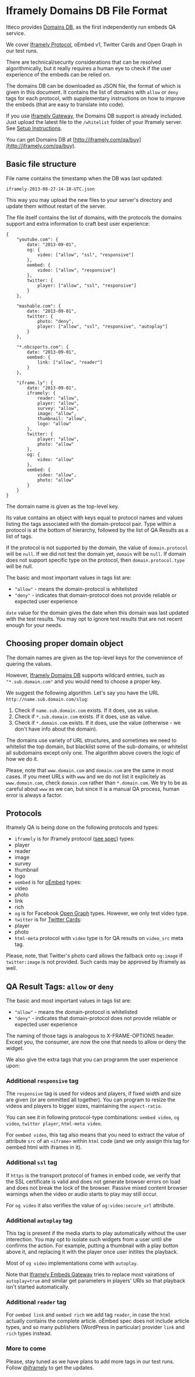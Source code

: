 # Iframely Domains DB File Format

Itteco provides [Domains DB](http://iframely.com/qa), as the first independently run embeds QA service. 

We cover [Iframely Protocol](http://iframely.com/oembed2), oEmbed v1, Twitter Cards and Open Graph in our test runs. 

There are technical/security considerations that can be resolved algorithmically, but it really 
requires a human eye to check if the user experience of the embeds can be relied on. 

The domains DB can be downloaded as JSON file, the format of which is given in this document. It contains the list of domains with `allow` or `deny` tags for each protocol, with supplementary instructions on how to improve the embeds (that are easy to translate into code).

If you use [Iframely Gateway](http://iframely.com/gateway), the Domains DB support is already included. Just upload the latest file to the `/whitelist` folder of your Iframely server. See [Setup Instructions](http://iframely.com/gateway/setup).

You can get Domains DB at [http://iframely.com/qa/buy](http://iframely.com/qa/buy).



## Basic file structure

File name contains the timestamp when the DB was last updated:

    iframely-2013-08-27-14-18-UTC.json

This way you may upload the new files to your server's directory and update them without restart of the server.

The file itself contains the list of domains, with the protocols the domains support and extra information to craft best user experience:

    {
    	"youtube.com": {
    		date: "2013-09-01",
    		og: {
    			video: ["allow", "ssl", "responsive"]
    		},
    		oembed: {
    			video: ["allow", "responsive"]
    		},
    		twitter: {
    			player: ["allow", "ssl", "responsive"]
    		}
    	},

    	"mashable.com": {
    		date: "2013-09-01",    		
    		twitter: {
    			photo: "deny",
    			player: ["allow", "ssl", "responsive", "autoplay"]
    		}
    	},

    	"*.nbcsports.com": {
    		date: "2013-09-01",    		
    		oembed: {
    			link: ["allow", "reader"]
    		}
    	},

		"iframe.ly": {
    		date: "2013-09-01",			
			iframely: {
				reader: "allow",
				player: "allow",
				survey: "allow",
				image: "allow",
				thumbnail: "allow",
				logo: "allow"
			}, 
			twitter: {
				player: "allow",
				photo: "allow"		
			},
			og: {
				video: "allow"
			},
			oembed: {
				video: "allow",
				photo: "allow"
			}
		}
	}


The domain name is given as the top-level key. 

Its value contains an object with keys equal to protocol names and values listing the tags associated with the domain-protocol pair. Type within a protocol is at the bottom of hierarchy, followed by the list of QA Results as a list of tags.

If the protocol is not supported by the domain, the value of `domain.protocol` will be `null`. If we did not test the domain yet, `domain` will be `null`. If domain does not support specific type on the protocol, then `domain.protocol.type` will be null.

The basic and most important values in tags list are:
 - `"allow"` - means the domain-protocol is whitelisted
 - `"deny"` - indicates that domain-protocol does not provide reliable or expected user experience

`date` value for the domain gives the date when this domain was last updated with the test results. You may opt to ignore test results that are not recent enough for your needs. 


## Choosing proper domain object

The domain names are given as the top-level keys for the convenience of quering the values. 

However, [Iframely Domains DB](http://iframely.com/qa) supports wildcard entries, such as `"*.sub.domain.com"` and you would need to choose a proper key. 

We suggest the following algorithm. Let's say you have the URL `http://name.sub.domain.com/slug`:

 1. Check if `name.sub.domain.com` exists. If it does, use as value. 
 2. Check if `*.sub.domain.com` exists. If it does, use as value.
 3. Check if `*.domain.com` exists. If it does, use the value (otherwise - we don't have info about the domain).

The domains use variety of URL structures, and sometimes we need to whitelist the top domain, but blacklist some of the sub-domains, or whitelist all subdomains except only one. The algorithm above covers the logic of how we do it. 

Please, note that `www.domain.com` and `domain.com` are the same in most cases. If you meet URLs with `www` and we do not list it explicitely as `www.domain.com`, check `domain.com` rather than `*.domain.com`. We try to be as careful about `www` as we can, but since it is a manual QA process, human error is always a factor.



## Protocols

Iframely QA is being done on the following protocols and types:

 - `iframely` is for Iframely protocol ([see spec](http://iframely.com/oembed2)) types:
  - player
  - reader
  - image 
  - survey
  - thumbnail
  - logo
 - `oembed` is for [oEmbed](http://oembed.com) types:
  - video 
  - photo
  - link
  - rich
 - `og` is for Facebook [Open Graph](http://ogp.me) types. However, we only test video type.
 - `twitter` is for [Twitter Cards](https://dev.twitter.com/docs/cards):
  - player
  - photo
 - `html-meta` protocol with `video` type is for QA results on `video_src` meta tag.

Please, note, that Twitter's photo card allows the fallback onto `og:image` if `twitter:image` is not provided. Such cards may be approved by Iframely as well.



## QA Result Tags: `allow` or `deny`

The basic and most important values in tags list are:
 - `"allow"` - means the domain-protocol is whitelisted
 - `"deny"` - indicates that domain-protocol does not provide reliable or expected user experience

The naming of those tags is analogous to X-FRAME-OPTIONS header. Except you, the consumer, are now the one that needs to allow or deny the widget.

We also give the extra tags that you can programm the user experience upon:


### Additional `responsive` tag

The `responsive` tag is used for videos and players, if fixed width and size are given (or are ommitted all together). You can program to resize the videos and players to bigger sizes, maintaining the `aspect-ratio`. 

You can see it in following protocol-type combinations: `oembed video`, `og video`, `twitter player`, `html-meta video`. 

For `oembed video`, this tag also means that you need to extract the value of attribute `src` of an `<iframe>` within `html` code (and we only assign this tag for oembed html with iframes in it).


### Additional `ssl` tag

If `https` is the transport protocol of frames in embed code, we verify that the SSL certificate is valid and does not generate browser errors on load and does not break the lock of the browser. Passive mixed content browser warnings when the video or audio starts to play may still occur.

For `og video` it also verifies the value of `og:video:secure_url` attribute.


### Additional `autoplay` tag

This tag is present if the media starts to play automatically without the user interection. You may opt to isolate such widgets from a user until she confirms the action. For example, putting a thumbnail with a play botton above it, and replacing it with the player once user initites the playback. 

Most of `og video` implementations come with `autoplay`. 

Note that [Iframely Embeds Gateway](http://iframely.com/gateway) tries to replace most vairations of `autoplay=true` and similar get parameters in players' URIs so that playback isn't started automatically.


### Additional `reader` tag

For `oembed link` and `oembed rich` we add tag `reader`, in case the `html` actually contains the complete article. oEmbed spec does not include article types, and so many publishers (WordPress in particular) provider `link` and `rich` types instead.


### More to come

Please, stay tuned as we have plans to add more tags in our test runs. Follow [@iframely](https://twitter.com/iframely) to get the updates.